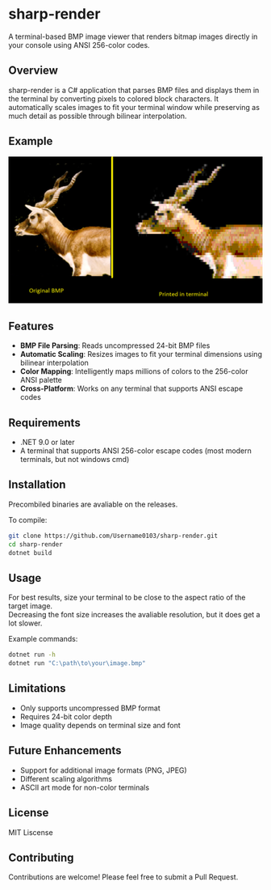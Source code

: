 # sharp-render

A terminal-based BMP image viewer that renders bitmap images directly in your console using ANSI 256-color codes.

## Overview

sharp-render is a C# application that parses BMP files and displays them in the terminal by converting pixels to colored block characters. It automatically scales images to fit your terminal window while preserving as much detail as possible through bilinear interpolation.

## Example

![A side by side comparison](images/sidebyside.png)

## Features

- **BMP File Parsing**: Reads uncompressed 24-bit BMP files
- **Automatic Scaling**: Resizes images to fit your terminal dimensions using bilinear interpolation
- **Color Mapping**: Intelligently maps millions of colors to the 256-color ANSI palette
- **Cross-Platform**: Works on any terminal that supports ANSI escape codes

## Requirements

- .NET 9.0 or later
- A terminal that supports ANSI 256-color escape codes (most modern terminals, but not windows cmd)

## Installation
  
Precombiled binaries are avaliable on the releases.
  
To compile:
```bash
git clone https://github.com/Username0103/sharp-render.git
cd sharp-render
dotnet build
```

## Usage

For best results, size your terminal to be close to the aspect ratio of the target image.  
Decreasing the font size increases the avaliable resolution, but it does get a lot slower.
  
Example commands:
```bash
dotnet run -h
dotnet run "C:\path\to\your\image.bmp"
```

## Limitations

- Only supports uncompressed BMP format
- Requires 24-bit color depth
- Image quality depends on terminal size and font

## Future Enhancements

- Support for additional image formats (PNG, JPEG)
- Different scaling algorithms
- ASCII art mode for non-color terminals

## License

MIT Liscense

## Contributing

Contributions are welcome! Please feel free to submit a Pull Request.
